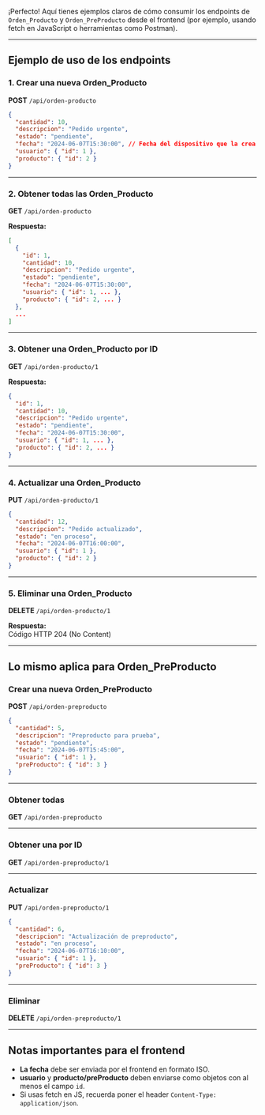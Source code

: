 ¡Perfecto! Aquí tienes ejemplos claros de cómo consumir los endpoints de `Orden_Producto` y `Orden_PreProducto` desde el frontend (por ejemplo, usando fetch en JavaScript o herramientas como Postman).

---

## Ejemplo de uso de los endpoints

### 1. Crear una nueva Orden_Producto

**POST** `/api/orden-producto`

```json
{
  "cantidad": 10,
  "descripcion": "Pedido urgente",
  "estado": "pendiente",
  "fecha": "2024-06-07T15:30:00", // Fecha del dispositivo que la crea
  "usuario": { "id": 1 },
  "producto": { "id": 2 }
}
```

---

### 2. Obtener todas las Orden_Producto

**GET** `/api/orden-producto`

**Respuesta:**
```json
[
  {
    "id": 1,
    "cantidad": 10,
    "descripcion": "Pedido urgente",
    "estado": "pendiente",
    "fecha": "2024-06-07T15:30:00",
    "usuario": { "id": 1, ... },
    "producto": { "id": 2, ... }
  },
  ...
]
```

---

### 3. Obtener una Orden_Producto por ID

**GET** `/api/orden-producto/1`

**Respuesta:**
```json
{
  "id": 1,
  "cantidad": 10,
  "descripcion": "Pedido urgente",
  "estado": "pendiente",
  "fecha": "2024-06-07T15:30:00",
  "usuario": { "id": 1, ... },
  "producto": { "id": 2, ... }
}
```

---

### 4. Actualizar una Orden_Producto

**PUT** `/api/orden-producto/1`

```json
{
  "cantidad": 12,
  "descripcion": "Pedido actualizado",
  "estado": "en proceso",
  "fecha": "2024-06-07T16:00:00",
  "usuario": { "id": 1 },
  "producto": { "id": 2 }
}
```

---

### 5. Eliminar una Orden_Producto

**DELETE** `/api/orden-producto/1`

**Respuesta:**  
Código HTTP 204 (No Content)

---

## Lo mismo aplica para Orden_PreProducto

### Crear una nueva Orden_PreProducto

**POST** `/api/orden-preproducto`

```json
{
  "cantidad": 5,
  "descripcion": "Preproducto para prueba",
  "estado": "pendiente",
  "fecha": "2024-06-07T15:45:00",
  "usuario": { "id": 1 },
  "preProducto": { "id": 3 }
}
```

---

### Obtener todas

**GET** `/api/orden-preproducto`

---

### Obtener una por ID

**GET** `/api/orden-preproducto/1`

---

### Actualizar

**PUT** `/api/orden-preproducto/1`

```json
{
  "cantidad": 6,
  "descripcion": "Actualización de preproducto",
  "estado": "en proceso",
  "fecha": "2024-06-07T16:10:00",
  "usuario": { "id": 1 },
  "preProducto": { "id": 3 }
}
```

---

### Eliminar

**DELETE** `/api/orden-preproducto/1`

---

## Notas importantes para el frontend

- **La fecha** debe ser enviada por el frontend en formato ISO.
- **usuario** y **producto/preProducto** deben enviarse como objetos con al menos el campo `id`.
- Si usas fetch en JS, recuerda poner el header `Content-Type: application/json`.

